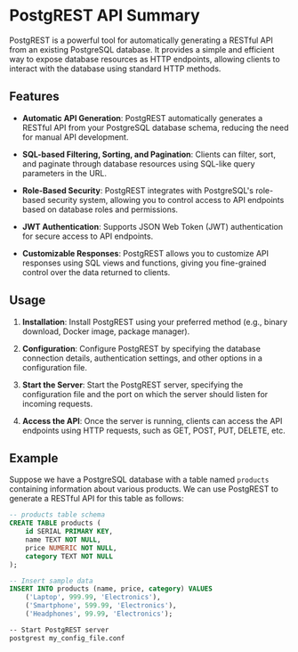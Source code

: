 # PostgREST API Summary

PostgREST is a powerful tool for automatically generating a RESTful API from an existing PostgreSQL database. It provides a simple and efficient way to expose database resources as HTTP endpoints, allowing clients to interact with the database using standard HTTP methods.

## Features

- **Automatic API Generation**: PostgREST automatically generates a RESTful API from your PostgreSQL database schema, reducing the need for manual API development.
  
- **SQL-based Filtering, Sorting, and Pagination**: Clients can filter, sort, and paginate through database resources using SQL-like query parameters in the URL.

- **Role-Based Security**: PostgREST integrates with PostgreSQL's role-based security system, allowing you to control access to API endpoints based on database roles and permissions.

- **JWT Authentication**: Supports JSON Web Token (JWT) authentication for secure access to API endpoints.

- **Customizable Responses**: PostgREST allows you to customize API responses using SQL views and functions, giving you fine-grained control over the data returned to clients.

## Usage

1. **Installation**: Install PostgREST using your preferred method (e.g., binary download, Docker image, package manager).

2. **Configuration**: Configure PostgREST by specifying the database connection details, authentication settings, and other options in a configuration file.

3. **Start the Server**: Start the PostgREST server, specifying the configuration file and the port on which the server should listen for incoming requests.

4. **Access the API**: Once the server is running, clients can access the API endpoints using HTTP requests, such as GET, POST, PUT, DELETE, etc.

## Example

Suppose we have a PostgreSQL database with a table named `products` containing information about various products. We can use PostgREST to generate a RESTful API for this table as follows:

```sql
-- products table schema
CREATE TABLE products (
    id SERIAL PRIMARY KEY,
    name TEXT NOT NULL,
    price NUMERIC NOT NULL,
    category TEXT NOT NULL
);

-- Insert sample data
INSERT INTO products (name, price, category) VALUES
    ('Laptop', 999.99, 'Electronics'),
    ('Smartphone', 599.99, 'Electronics'),
    ('Headphones', 99.99, 'Electronics');
```

```bash
-- Start PostgREST server
postgrest my_config_file.conf
```
